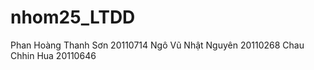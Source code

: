 # nhom25_LTDD

Phan Hoàng Thanh Sơn   20110714
Ngô Vũ Nhật Nguyên     20110268
Chau Chhin Hua         20110646
